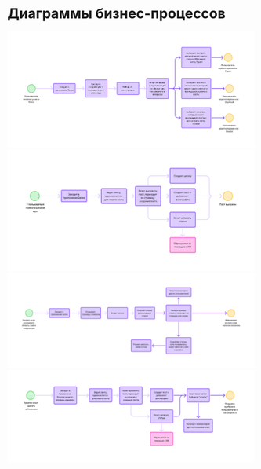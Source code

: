 # Диаграммы бизнес-процессов

![Диаграмма](assets/d4.png)
![Диаграмма](assets/d1.png)
![Диаграмма](assets/d2.png)
![Диаграмма](assets/d3.png)
